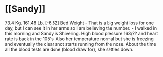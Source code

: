 # [[Sandy]]
73.4 Kg. 161.48 Lb. [-6.82] Bed Weight
	- That is a big weight loss for one day, but I can see it in her arms so I am believing the number.
	- I walked in this morning and Sandy is Shivering.  High blood pressure 163/?? and heart rate is back in the 105's.  Also her temperature normal but she is freezing and eventually the clear snot starts running from the nose.  About the time all the blood tests are done (blood draw for), she settles down.